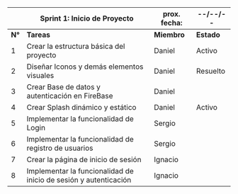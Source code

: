 |          |  **Sprint 1: Inicio de Proyecto**  | prox. fecha:  | --/--/--  |
|----------|------------------------------------------------------|----------|----------|
| **N°**  | **Tareas**                                           | **Miembro** | **Estado** |
| 1 | Crear la estructura básica del proyecto               | Daniel   |  Activo  |
| 2 | Diseñar Iconos y demás elementos visuales  | Daniel   | Resuelto |
| 3 | Crear Base de datos y autenticación en FireBase | Daniel |          |
| 4 | Crear Splash dinámico y estático  | Daniel  |  Activo  |
| 5 | Implementar la funcionalidad de Login | Sergio   |          |
| 6 | Implementar la funcionalidad de registro de usuarios | Sergio |          |
| 7 | Crear la página de inicio de sesión                   | Ignacio  |          |
| 8 | Implementar la funcionalidad de inicio de sesión y autenticación | Ignacio |          |


